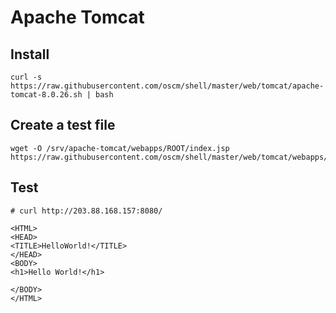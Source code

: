 Apache Tomcat
=====

Install
-----
	curl -s https://raw.githubusercontent.com/oscm/shell/master/web/tomcat/apache-tomcat-8.0.26.sh | bash
	
Create a test file
-----
	wget -O /srv/apache-tomcat/webapps/ROOT/index.jsp https://raw.githubusercontent.com/oscm/shell/master/web/tomcat/webapps/ROOT/index.jsp

Test
-----
	# curl http://203.88.168.157:8080/

	<HTML>
	<HEAD>
	<TITLE>HelloWorld!</TITLE>
	</HEAD>
	<BODY>
	<h1>Hello World!</h1>

	</BODY>
	</HTML>

